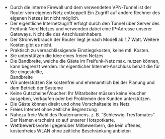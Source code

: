 - Durch die interne Firewall und dem 
  verwendeten VPN-Tunnel ist der 
  Router vom eigenen Netz entkoppelt
  Ein Zugriff auf andere Rechner des 
  eigenen Netzes ist nicht möglich. 
- Der eigentliche Internetzugriff erfolgt 
  durch den Tunnel über Server des 
  Freifunk Nord Netzes und verwenden 
  dabei eine IP-Adresse unserer 
  Gateways. Nicht die des 
  Anschlussinhabers. 
- Der Stromverbrauch der Router 
  liegt je nach Modell ab 1,7 Watt. 
  Weitere Kosten gibt es nicht. 
- Praktisch zu vernachlässigende 
  Einstiegskosten, keine mtl. Kosten. 
- Sie unterstützen die Idee eines 
  freien Netzes 
- Die Bandbreite, welche die Gäste im 
  Freifunk-Netz max. nutzen können, 
  kann begrenzt werden. 
  Ihr eigentlicher Internet-Anschluss 
  behält die für Sie eingestellte,  
  Bandbreite
- Wir unterstützen Sie kostenfrei und 
  ehrenamtlich bei der Planung und dem 
  Betrieb der Systeme 
- Keine Gutscheine/Voucher: 
  Ihr Mitarbeiter müssen keine Voucher 
  ausgeben, verkaufen oder bei Problemen 
  den Kunden unterstützen. 
- Die Gäste können direkt und ohne 
  Vorschaltseite ins Netz 
- Freies Internet ohne zeitliche 
  Begrenzung
- Nahezu freie Wahl des Routernamens.
  z. B. “Schleswig-TresTomates”. 
  Der Namen erscheint so auf unserer 
  Hotspotkarte. 
- Wettbewerbsvorteil gegenüber 
  Mitbewerbern, die kein offenes, 
  kostenfreies WLAN ohne zeitliche 
  Beschränkung anbieten 
